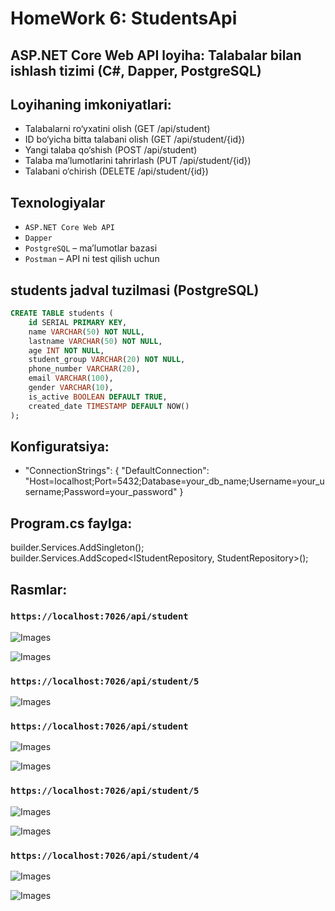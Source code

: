 # HomeWork 6: StudentsApi

## ASP.NET Core Web API loyiha: Talabalar bilan ishlash tizimi (C#, Dapper, PostgreSQL)

## Loyihaning imkoniyatlari:

- Talabalarni ro‘yxatini olish (GET /api/student)
- ID bo‘yicha bitta talabani olish (GET /api/student/{id})
- Yangi talaba qo‘shish (POST /api/student)
- Talaba ma’lumotlarini tahrirlash (PUT /api/student/{id})
- Talabani o‘chirish (DELETE /api/student/{id})

## Texnologiyalar

- `ASP.NET Core Web API`
- `Dapper`
- `PostgreSQL` – ma’lumotlar bazasi
- `Postman` – API ni test qilish uchun

## students jadval tuzilmasi (PostgreSQL)

```sql
CREATE TABLE students (
	id SERIAL PRIMARY KEY,
	name VARCHAR(50) NOT NULL,
	lastname VARCHAR(50) NOT NULL,
	age INT NOT NULL,
	student_group VARCHAR(20) NOT NULL,
	phone_number VARCHAR(20),
	email VARCHAR(100),
	gender VARCHAR(10),
	is_active BOOLEAN DEFAULT TRUE,
	created_date TIMESTAMP DEFAULT NOW()
);
```

## Konfiguratsiya:

- "ConnectionStrings": {
  "DefaultConnection": "Host=localhost;Port=5432;Database=your_db_name;Username=your_username;Password=your_password"
  }

## Program.cs faylga:

builder.Services.AddSingleton<DapperContext>();
builder.Services.AddScoped<IStudentRepository, StudentRepository>();

## Rasmlar:

### `https://localhost:7026/api/student`

![Images](./Pictures/Screenshot_1.AllStudents.png)

![Images](./Pictures/Screenshot_1SqlAllStudents.png)

### `https://localhost:7026/api/student/5`

![Images](./Pictures/Screenshot_1GetById.png)

### `https://localhost:7026/api/student`

![Images](./Pictures/Screenshot_1PostStudent.png)

![Images](./Pictures/Screenshot_1SqlPostStudent.png)

### `https://localhost:7026/api/student/5`

![Images](./Pictures/Screenshot_1UpdatedS.png)

![Images](./Pictures/Screenshot_1SqlUpdated.png)

### `https://localhost:7026/api/student/4`

![Images](./Pictures/Screenshot_1Deleted.png)

![Images](./Pictures/Screenshot_1SqlDeleted.png)
